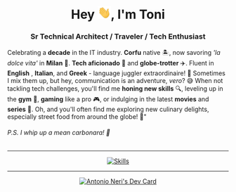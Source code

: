 <h1 align="center">Hey <img src="https://raw.githubusercontent.com/ABSphreak/ABSphreak/master/gifs/Hi.gif" width="30px">, I'm Toni</h1>
<h3 align="center">Sr Technical Architect / Traveler / Tech Enthusiast</h3>

Celebrating a **decade** in the IT industry. **Corfu** native 🏝️, now savoring _'la dolce vita'_ in **Milan** 🏢. **Tech aficionado** 🤖 and **globe-trotter** ✈️. Fluent in **English** , **Italian**, and **Greek** - language juggler extraordinaire! 🤹 Sometimes I mix them up, but hey, communication is an adventure, _vero_? 😅
When not tackling tech challenges, you'll find me **honing new skills** 🔍, leveling up in the **gym** 💪, **gaming** like a pro 🎮, or indulging in the latest **movies** and **series** 🍿. Oh, and you'll often find me exploring new culinary delights, especially street food from around the globe! 🌮"

<h6>P.S. I whip up a mean carbonara! 🍝</h6>

---

<div align="center">

  [![Skills](https://skillicons.dev/icons?i=azure,aws,gcp,openshift,kubernetes,docker,bash,vscode,sublime,terraform,linux,redhat,ubuntu,windows&theme=dark)](https://skillicons.dev)

---

  <a href="https://app.daily.dev/tonineri">
    <img src="https://api.daily.dev/devcards/v2/VDyTnBTCtqRpI0iJk29H0.png?type=wide&r=q79" width="652" alt="Antonio Neri's Dev Card"/>
  </a>
</div>
